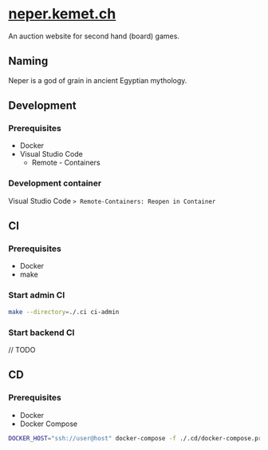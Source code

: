 # [neper.kemet.ch](https://neper.kemet.ch)

An auction website for second hand (board) games.

## Naming

Neper is a god of grain in ancient Egyptian mythology.

## Development

### Prerequisites

* Docker
* Visual Studio Code
  * Remote - Containers

### Development container

Visual Studio Code `> Remote-Containers: Reopen in Container`

## CI

### Prerequisites

* Docker
* make

### Start admin CI

```sh
make --directory=./.ci ci-admin
```

### Start backend CI

// TODO

## CD

### Prerequisites

* Docker
* Docker Compose

```sh
DOCKER_HOST="ssh://user@host" docker-compose -f ./.cd/docker-compose.prod.yml up -d --build
```
